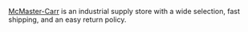 [McMaster-Carr](http://www.mcmaster.com/) is an industrial supply store with a wide selection, fast shipping, and an easy return policy.